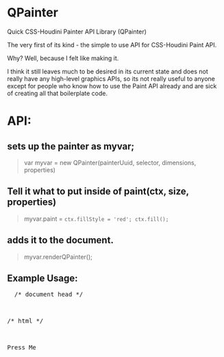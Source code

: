 # QPainter
Quick CSS-Houdini Painter API Library (QPainter)

The very first of its kind - the simple to use API for CSS-Houdini Paint API.

Why?  Well, because I felt like making it. 

I think it still leaves much to be desired in its current state and does not really have any high-level graphics APIs, so its not really useful to anyone except for people who know how to use the Paint API already and are sick of creating all that boilerplate code.

# API:

## sets up the painter as myvar;

 > var myvar = new QPainter(painterUuid, selector, dimensions, properties)
 
## Tell it what to put inside of paint(ctx, size, properties)

> myvar.paint = `ctx.fillStyle = 'red'; ctx.fill(); `
 
 ## adds it to the document.
 
 > myvar.renderQPainter();
 

## Example Usage:

<pre>
  /* document head */
<script type="module">
   
   /* import module */
	import QPainter from './qpainter.js'
	import renderQPainter from './qpainter.js'

/* create QPainter object */
	var myPainter = new QPainter('circlediv', '.navbutton', { width: 100, height: 100 }, ['--circle-color']);
	

/* tell QPainter what to paint */
	myPainter.paint = `
		   const color = properties.get('--circle-color');
							ctx.fillStyle = color;
							ctx.beginPath();
							ctx.arc(size.width / 2, size.height / 2, size.width / 2, 0, 2 * Math.PI);
							ctx.fill();
		`

 /* generate boilerplate */
		myPainter.renderQPainter();
   
   
</script>

/* html */
  <div id="button01" class="navbutton">Press Me</div>


</pre>

